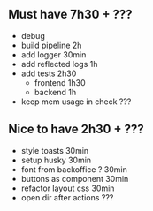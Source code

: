 ## Must have                      7h30 + ???
- debug
- build pipeline                  2h
- add logger                      30min
- add reflected logs              1h
- add tests                       2h30
  - frontend      1h30
  - backend       1h
- keep mem usage in check         ???

## Nice to have                 2h30 + ???
- style toasts                  30min
- setup husky                   30min
- font from backoffice ?        30min
- buttons as component          30min
- refactor layout css           30min
- open dir after actions        ???